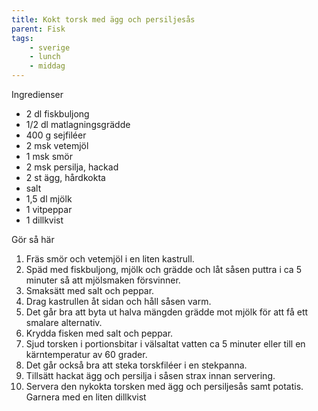 ```yaml
---
title: Kokt torsk med ägg och persiljesås
parent: Fisk
tags:
    - sverige
    - lunch
    - middag
---
```

Ingredienser

- 2 dl fiskbuljong
- 1/2 dl matlagningsgrädde
- 400 g sejfiléer
- 2 msk vetemjöl
- 1 msk smör
- 2 msk persilja, hackad
- 2 st ägg, hårdkokta
- salt
- 1,5 dl mjölk
- 1 vitpeppar
- 1 dillkvist

Gör så här

1. Fräs smör och vetemjöl i en liten kastrull.
2. Späd med fiskbuljong, mjölk och grädde och låt såsen puttra i ca 5 minuter så att mjölsmaken försvinner.
3. Smaksätt med salt och peppar.
4. Drag kastrullen åt sidan och håll såsen varm.
5. Det går bra att byta ut halva mängden grädde mot mjölk för att få ett smalare alternativ.
6. Krydda fisken med salt och peppar.
7. Sjud torsken i portionsbitar i välsaltat vatten ca 5 minuter eller till en kärntemperatur av 60 grader.
8. Det går också bra att steka torskfiléer i en stekpanna.
9. Tillsätt hackat ägg och persilja i såsen strax innan servering.
10. Servera den nykokta torsken med ägg och persiljesås samt potatis. Garnera med en liten dillkvist
